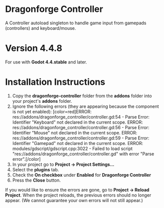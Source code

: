 # Dragonforge Controller
A Controller autoload singleton to handle game input from gamepads (controllers) and keyboard/mouse.
# Version 4.4.8
For use with **Godot 4.4.stable** and later.
# Installation Instructions
1. Copy the **dragonforge-controller** folder from the **addons** folder into your project's **addons** folder.
2. Ignore the following errors (they are appearing because the component is not yet enabled):
  [color=red]ERROR: res://addons/dragonforge_controller/controller.gd:54 - Parse Error: Identifier "Keyboard" not declared in the current scope.
  ERROR: res://addons/dragonforge_controller/controller.gd:56 - Parse Error: Identifier "Mouse" not declared in the current scope.
  ERROR: res://addons/dragonforge_controller/controller.gd:59 - Parse Error: Identifier "Gamepad" not declared in the current scope.
  ERROR: modules/gdscript/gdscript.cpp:3022 - Failed to load script "res://addons/dragonforge_controller/controller.gd" with error "Parse error".[/color]
3. In your project go to **Project -> Project Settings...**
4. Select the **plugins** tab.
5. Check the **On checkbox** under **Enabled** for **Dragonforge Controller**
6. Press the **Close** button.

If you would like to ensure the errors are gone, go to **Project -> Reload Project**. When the project reloads, the previous errors should no longer appear. (We cannot guarantee your own errors will not still appear.)
